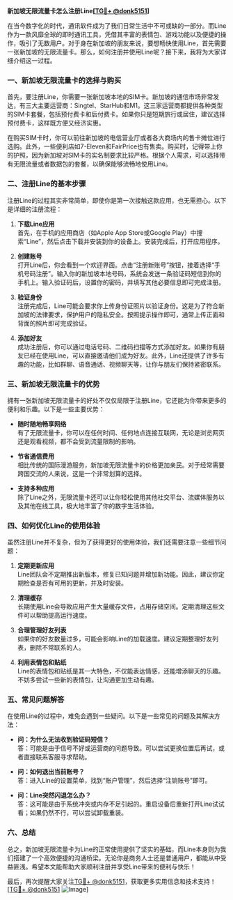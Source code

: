 **新加坡无限流量卡怎么注册Line[[TG💪+ @donk5151](https://t.me/s/donk5151)]**

在当今数字化的时代，通讯软件成为了我们日常生活中不可或缺的一部分。而Line作为一款风靡全球的即时通讯工具，凭借其丰富的表情包、游戏功能以及便捷的操作，吸引了无数用户。对于身在新加坡的朋友来说，要想畅快使用Line，首先需要一张新加坡的无限流量卡。那么，如何注册并使用Line呢？接下来，我将为大家详细介绍这一过程。

### **一、新加坡无限流量卡的选择与购买**

首先，要注册Line，你需要一张新加坡本地的SIM卡。新加坡的通信市场非常发达，有三大主要运营商：Singtel、StarHub和M1。这三家运营商都提供各种类型的SIM卡套餐，包括预付费卡和后付费卡。如果你只是短期旅行或居住，建议选择预付费卡，这样既方便又经济实惠。

在购买SIM卡时，你可以前往新加坡的电信营业厅或者各大商场内的售卡摊位进行选购。此外，一些便利店如7-Eleven和FairPrice也有售卖。购买时，记得带上你的护照，因为新加坡对SIM卡的实名制要求比较严格。根据个人需求，可以选择带有无限流量或者数据包的套餐，以确保能够流畅地使用Line。

### **二、注册Line的基本步骤**

注册Line的过程其实非常简单，即使你是第一次接触这款应用，也无需担心。以下是详细的注册流程：

1. **下载Line应用**  
   首先，在手机的应用商店（如Apple App Store或Google Play）中搜索“Line”，然后点击下载并安装到你的设备上。安装完成后，打开应用程序。

2. **创建账号**  
   打开Line后，你会看到一个欢迎界面。点击“注册新账号”按钮，接着选择“手机号码注册”。输入你的新加坡本地号码，系统会发送一条验证码短信到你的手机上。输入验证码后，设置你的密码，并填写其他必要信息即可完成注册。

3. **验证身份**  
   注册完成后，Line可能会要求你上传身份证照片以验证身份。这是为了符合新加坡的法律要求，保护用户的隐私安全。按照提示操作即可，通常上传正面和背面的照片即可完成验证。

4. **添加好友**  
   成功注册后，你可以通过电话号码、二维码扫描等方式添加好友。如果你有朋友已经在使用Line，可以直接邀请他们成为好友。此外，Line还提供了许多有趣的功能，比如群聊、语音通话、视频聊天等，让你与朋友们保持紧密联系。

### **三、新加坡无限流量卡的优势**

拥有一张新加坡无限流量卡的好处不仅仅局限于注册Line，它还能为你带来更多的便利和乐趣。以下是一些主要优势：

- **随时随地畅享网络**  
  有了无限流量卡，你可以在任何时间、任何地点连接互联网，无论是浏览网页还是观看视频，都不会受到流量限制的影响。

- **节省通信费用**  
  相比传统的国际漫游服务，新加坡无限流量卡的价格更加亲民。对于经常需要跨国交流的人来说，这是一个非常划算的选择。

- **支持多种应用**  
  除了Line之外，无限流量卡还可以让你轻松使用其他社交平台、流媒体服务以及其他在线工具，极大地丰富了你的数字生活体验。

### **四、如何优化Line的使用体验**

虽然注册Line并不复杂，但为了获得更好的使用体验，我们还需要注意一些细节问题：

1. **定期更新应用**  
   Line团队会不定期推出新版本，修复已知问题并增加新功能。因此，建议你定期检查是否有可用的更新，并及时安装。

2. **清理缓存**  
   长期使用Line会导致应用产生大量缓存文件，占用存储空间。定期清理这些文件可以帮助提高运行速度。

3. **合理管理好友列表**  
   如果你的好友数量过多，可能会影响Line的加载速度。建议定期整理好友列表，删除不常联系的人。

4. **利用表情包和贴纸**  
   Line的表情包和贴纸是其一大特色，不仅能表达情感，还能增添聊天的乐趣。不妨多尝试一些新的表情包，让沟通更加生动有趣。

### **五、常见问题解答**

在使用Line的过程中，难免会遇到一些疑问。以下是一些常见的问题及其解决方法：

- **问：为什么无法收到验证码短信？**  
  答：可能是由于信号不好或运营商的问题导致。可以尝试更换位置后再试，或者直接联系客服寻求帮助。

- **问：如何退出当前账号？**  
  答：进入Line的设置菜单，找到“账户管理”，然后选择“注销账号”即可。

- **问：Line突然闪退怎么办？**  
  答：这可能是由于系统冲突或内存不足引起的。重启设备后重新打开Line试试看；如果仍然不行，可以尝试卸载重装。

### **六、总结**

总之，新加坡无限流量卡为Line的正常使用提供了坚实的基础，而Line本身则为我们搭建了一个高效便捷的沟通桥梁。无论你是商务人士还是普通用户，都能从中受益匪浅。希望本文能帮助大家顺利注册并享受Line带来的便利与快乐！

最后，再次提醒大家关注[TG💪+ @donk5151](https://t.me/s/donk5151)，获取更多实用信息和技术支持！[[TG💪+ @donk5151](https://t.me/s/donk5151) ![Image](https://i.postimg.cc/rwNCRYN7/Snipaste-2025-04-30-17-27-05.png)]